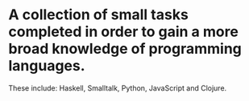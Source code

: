 # A collection of small tasks completed in order to gain a more broad knowledge of programming languages.

These include: Haskell, Smalltalk, Python, JavaScript and Clojure.
